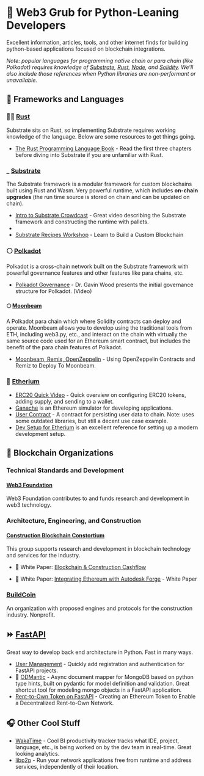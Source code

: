 # 🌮 Web3 Grub for Python-Leaning Developers
Excellent information, articles, tools, and other internet finds for building python-based applications focused on blockchain integrations.

*Note: popular languages for programming native chain or para chain (like Polkadot) requires knowledge of [Substrate](https://substrate.io/), [Rust](https://www.rust-lang.org/), [Node](https://nodejs.org/en/), and [Solidity](https://docs.soliditylang.org/en/v0.8.11/). We'll also include those references when Python libraries are non-performant or unavailable.*

## 👾 Frameworks and Languages

### 👩‍🏭 [Rust](https://www.rust-lang.org/)
Substrate sits on Rust, so implementing Substrate requires working knowledge of the language. Below are some resources to get things going.

- [The Rust Programming Language Book](https://doc.rust-lang.org/book/) - Read the first three chapters before diving into Substrate if you are unfamiliar with Rust.

### _ [Substrate](https://substrate.io/)
The Substrate framework is a modular framework for custom blockchains built using Rust and Wasm. Very powerful runtime, which includes **on-chain upgrades** (the run time source is stored on chain and can be updated on chain).

- [Intro to Substrate Crowdcast](https://www.youtube.com/watch?v=-6BBIr-DmI4) - Great video describing the Substrate framework and constructing the runtime with pallets.
- 
- [Substrate Recipes Workshop](https://www.youtube.com/watch?v=KVJIWxZSNHQ) - Learn to Build a Custom Blockchain

### ⚪️ [Polkadot](polkadot.network)
Polkadot is a cross-chain network built on the Substrate framework with powerful governance features and other features like para chains, etc.

- [Polkadot Governance](https://www.youtube.com/watch?v=VsZuDJMmVPY&t=24734s) - Dr. Gavin Wood presents the initial governance structure for Polkadot. (Video)

#### 🌕 [Moonbeam](https://docs.moonbeam.network/)
A Polkadot para chain which where Solidity contracts can deploy and operate. Moonbeam allows you to develop using the traditional tools from ETH, including web3.py, etc., and interact on the chain with virtually the same source code used for an Ethereum smart contract, but includes the benefit of the para chain features of Polkadot.
- [Moonbeam, Remix, OpenZeppelin](https://docs.moonbeam.network/builders/interact/oz-remix/) - Using OpenZeppelin Contracts and Remiz to Deploy To Moonbeam.

### 💠 [Etherium](https://ethereum.org/en/)
- [ERC20 Quick Video](https://www.youtube.com/watch?v=8rpir_ZSK1g) - Quick overview on configuring ERC20 tokens, adding supply, and sending to a wallet.
- [Ganache](https://www.npmjs.com/package/ganache) is an Ethereum simulator for developing applications.
- [User Contract](https://www.innoplexus.com/blog/how-to-develop-ethereum-contract-using-python-flask/) - A contract for persisting user data to chain. Note: uses some outdated libraries, but still a decent use case example.
- [Dev Setup for Etherium](https://levelup.gitconnected.com/dapps-development-for-python-developers-f52b32b54f28) is an excellent reference for setting up a modern development setup.

## 💭 Blockchain Organizations 
### Technical Standards and Development
#### [Web3 Foundation](https://web3.foundation/) 
Web3 Foundation contributes to and funds research and development in web3 technology.

### Architecture, Engineering, and Construction
#### [Construction Blockchain Constortium](https://www.linkedin.com/company/construction-blockchain/)
This group supports research and development in blockchain technology and services for the industry.

- 📄 White Paper: [Blockchain & Construction Cashflow](https://static1.squarespace.com/static/58b6047520099e545622d498/t/5fdb6089ad5a0604f7feaf5e/1608212649913/CBC2020-WP1_Cashflow.pdf) 

- 📄 White Paper: [Integrating Ethereum with Autodesk Forge](chrome-extension://oemmndcbldboiebfnladdacbdfmadadm/https://static1.squarespace.com/static/58b6047520099e545622d498/t/5ef5fbbfe2d6737ff9ecb2f0/1593179078269/CBC-CS1_AutodeskForge_PDF-Version.pdf) - White Paper

### [BuildCoin](https://www.buildcoinfoundation.org/buildcoin-ecosystem/)
An organization with proposed engines and protocols for the construction industry. Nonprofit.

## ⏩ [FastAPI](https://fastapi.tiangolo.com/)
Great way to develop back end architecture in Python. Fast in many ways.

- [User Management](https://github.com/fastapi-users/fastapi-users) - Quickly add registration and authentication for FastAPI projects.
- 🌱 [ODMantic](https://art049.github.io/odmantic/) - Async document mapper for MongoDB based on python type hints, built on pydantic for model definition and validation. Great shortcut tool for modeling mongo objects in a FastAPI application.
- [Rent-to-Own Token on FastAPI](https://towardsdatascience.com/creating-an-ethereum-token-to-enable-a-decentralized-rent-to-own-network-cc3786cf1142) - Creating an Ethereum Token to Enable a Decentralized Rent-to-Own Network. 

## 🎧 Other Cool Stuff
- [WakaTime](https://wakatime.com/) - Cool BI productivity tracker tracks what IDE, project, language, etc., is being worked on by the dev team in real-time. Great looking analytics.
- [libp2p](https://libp2p.io/) - Run your network applications free from runtime and address services, independently of their location.
